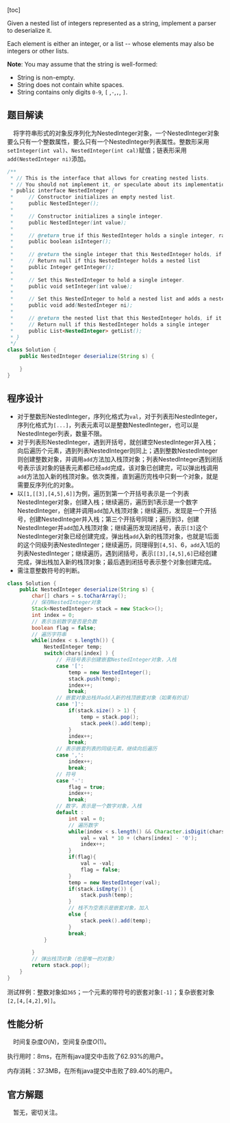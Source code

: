 [toc]

Given a nested list of integers represented as a string, implement a parser to deserialize it.

Each element is either an integer, or a list -- whose elements may also be integers or other lists.



**Note**: You may assume that the string is well-formed:

* String is non-empty.
* String does not contain white spaces.
* String contains only digits `0-9`, `[` ,`-`,`,`, `]`.



## 题目解读

&emsp;将字符串形式的对象反序列化为NestedInteger对象，一个NestedInteger对象要么只有一个整数属性，要么只有一个NestedInteger列表属性。整数形采用`setInteger(int val)`、`NestedInteger(int cal)`赋值；链表形采用`add(NestedInteger ni)`添加。

```java
/**
 * // This is the interface that allows for creating nested lists.
 * // You should not implement it, or speculate about its implementation
 * public interface NestedInteger {
 *     // Constructor initializes an empty nested list.
 *     public NestedInteger();
 *
 *     // Constructor initializes a single integer.
 *     public NestedInteger(int value);
 *
 *     // @return true if this NestedInteger holds a single integer, rather than a nested list.
 *     public boolean isInteger();
 *
 *     // @return the single integer that this NestedInteger holds, if it holds a single integer
 *     // Return null if this NestedInteger holds a nested list
 *     public Integer getInteger();
 *
 *     // Set this NestedInteger to hold a single integer.
 *     public void setInteger(int value);
 *
 *     // Set this NestedInteger to hold a nested list and adds a nested integer to it.
 *     public void add(NestedInteger ni);
 *
 *     // @return the nested list that this NestedInteger holds, if it holds a nested list
 *     // Return null if this NestedInteger holds a single integer
 *     public List<NestedInteger> getList();
 * }
 */
class Solution {
    public NestedInteger deserialize(String s) {
        
    }
}
```

## 程序设计

* 对于整数形NestedInteger，序列化格式为`val`，对于列表形NestedInteger，序列化格式为`[...]`，列表元素可以是整数NestedInteger，也可以是NestedInteger列表，数量不限。
* 对于列表形NestedInteger，遇到开括号，就创建空NestedInteger并入栈；向后遍历个元素，遇到列表NestedInteger则同上；遇到整数NestedInteger则创建整数对象，并调用`add`方法加入栈顶对象；列表NestedInteger遇到闭括号表示该对象的链表元素都已经`add`完成，该对象已创建完，可以弹出栈调用`add`方法加入新的栈顶对象。依次类推，直到遍历完栈中只剩一个对象，就是需要反序列化的对象。
* 以`[1,[[3],[4,5],6]]`为例，遍历到第一个开括号表示是一个列表NestedInteger对象，创建入栈；继续遍历，遍历到1表示是一个数字NestedInteger，创建并调用`add`加入栈顶对象；继续遍历，发现是一个开括号，创建NestedInteger并入栈；第三个开括号同理；遍历到3，创建NestedInteger并`add`加入栈顶对象；继续遍历发现闭括号，表示`[3]`这个NestedInteger对象已经创建完成，弹出栈`add`入新的栈顶对象，也就是1后面的这个同级列表NestedInteger；继续遍历，同理得到`[4,5]`、6，`add`入1后的列表NestedInteger；继续遍历，遇到闭括号，表示`[[3],[4,5],6]`已经创建完成，弹出栈加入新的栈顶对象；最后遇到闭括号表示整个对象创建完成。
* 需注意整数符号的判断。

```java
class Solution {
    public NestedInteger deserialize(String s) {
        char[] chars = s.toCharArray();
        // 保存NestedInteger对象
        Stack<NestedInteger> stack = new Stack<>();
        int index = 0;
        // 表示当前数字是否是负数
        boolean flag = false;
        // 遍历字符串
        while(index < s.length()) {
            NestedInteger temp;
            switch(chars[index] ) {
                // 开括号表示创建嵌套NestedInteger对象，入栈
                case '[':
                    temp = new NestedInteger();
                    stack.push(temp);
                    index++;
                    break;
                // 嵌套对象出栈并add入新的栈顶嵌套对象（如果有的话）
                case ']':
                    if(stack.size() > 1) {
                        temp = stack.pop();
                        stack.peek().add(temp);
                    }
                    index++;
                    break;
                // 表示嵌套列表的同级元素，继续向后遍历
                case ',':
                    index++;
                    break;
                // 符号
                case '-':
                    flag = true;
                    index++;
                    break;
                // 数字，表示是一个数字对象，入栈
                default :
                    int val = 0;
                    // 遍历数字
                    while(index < s.length() && Character.isDigit(chars[index])) {
                        val = val * 10 + (chars[index] - '0');
                        index++;
                    }
                    if(flag){
                        val = -val;
                        flag = false;
                    }
                    temp = new NestedInteger(val);
                    if(stack.isEmpty()) {
                        stack.push(temp);
                    } 
                    // 栈不为空表示是嵌套对象，加入
                    else {
                        stack.peek().add(temp);
                    }
                    break;
            }
         
        }
        // 弹出栈顶对象（也是唯一的对象）
        return stack.pop();
    }
}
```

测试样例：整数对象如`365`；一个元素的带符号的嵌套对象`[-1]`；复杂嵌套对象`[2,[4,[4,2],9]]`。

## 性能分析

&emsp;时间复杂度$O(N)$，空间复杂度$O(1)$。

执行用时：8ms，在所有java提交中击败了62.93%的用户。

内存消耗：37.3MB，在所有java提交中击败了89.40%的用户。

## 官方解题

&emsp;暂无，密切关注。